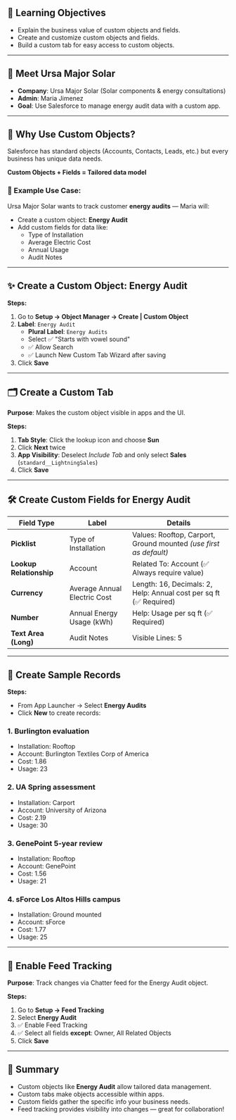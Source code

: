 ## 🎯 Learning Objectives

- Explain the business value of custom objects and fields.
- Create and customize custom objects and fields.
- Build a custom tab for easy access to custom objects.

---

## 🏢 Meet Ursa Major Solar

- **Company**: Ursa Major Solar (Solar components & energy consultations)
- **Admin**: Maria Jimenez
- **Goal**: Use Salesforce to manage energy audit data with a custom app.

---

## 🧱 Why Use Custom Objects?

Salesforce has standard objects (Accounts, Contacts, Leads, etc.) but every business has unique data needs.

**Custom Objects + Fields = Tailored data model**

### 🔧 Example Use Case:
Ursa Major Solar wants to track customer **energy audits** — Maria will:
- Create a custom object: **Energy Audit**
- Add custom fields for data like:
  - Type of Installation
  - Average Electric Cost
  - Annual Usage
  - Audit Notes

---

## ✨ Create a Custom Object: Energy Audit

**Steps:**

1. Go to **Setup → Object Manager → Create | Custom Object**
2. **Label**: `Energy Audit`
   - **Plural Label**: `Energy Audits`
   - Select ✅ "Starts with vowel sound"
   - ✅ Allow Search
   - ✅ Launch New Custom Tab Wizard after saving
3. Click **Save**

---

## 🗂️ Create a Custom Tab

**Purpose**: Makes the custom object visible in apps and the UI.

**Steps:**

1. **Tab Style**: Click the lookup icon and choose **Sun**
2. Click **Next** twice
3. **App Visibility**: Deselect *Include Tab* and only select **Sales** (`standard__LightningSales`)
4. Click **Save**

---

## 🛠️ Create Custom Fields for Energy Audit

| Field Type             | Label                        | Details                                                                 |
|------------------------|------------------------------|-------------------------------------------------------------------------|
| **Picklist**           | Type of Installation          | Values: Rooftop, Carport, Ground mounted *(use first as default)*       |
| **Lookup Relationship**| Account                      | Related To: Account (✅ Always require value)                           |
| **Currency**           | Average Annual Electric Cost | Length: 16, Decimals: 2, Help: Annual cost per sq ft (✅ Required)       |
| **Number**             | Annual Energy Usage (kWh)    | Help: Usage per sq ft (✅ Required)                                     |
| **Text Area (Long)**   | Audit Notes                  | Visible Lines: 5                                                        |

---

## 📝 Create Sample Records

**Steps:**
- From App Launcher → Select **Energy Audits**
- Click **New** to create records:

### 1. Burlington evaluation
- Installation: Rooftop  
- Account: Burlington Textiles Corp of America  
- Cost: 1.86  
- Usage: 23  

### 2. UA Spring assessment
- Installation: Carport  
- Account: University of Arizona  
- Cost: 2.19  
- Usage: 30  

### 3. GenePoint 5-year review
- Installation: Rooftop  
- Account: GenePoint  
- Cost: 1.56  
- Usage: 21  

### 4. sForce Los Altos Hills campus
- Installation: Ground mounted  
- Account: sForce  
- Cost: 1.77  
- Usage: 25  

---

## 💬 Enable Feed Tracking

**Purpose**: Track changes via Chatter feed for the Energy Audit object.

**Steps:**
1. Go to **Setup → Feed Tracking**
2. Select **Energy Audit**
3. ✅ Enable Feed Tracking
4. ✅ Select all fields **except**: Owner, All Related Objects
5. Click **Save**

---

## 📌 Summary

- Custom objects like **Energy Audit** allow tailored data management.
- Custom tabs make objects accessible within apps.
- Custom fields gather the specific info your business needs.
- Feed tracking provides visibility into changes — great for collaboration!
